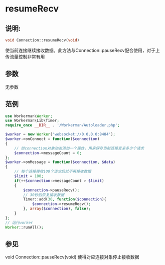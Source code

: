 # resumeRecv
## 说明:
```php
void Connection::resumeRecv(void)
```

使当前连接继续接收数据。此方法与Connection::pauseRecv配合使用，对于上传流量控制非常有用

## 参数

无参数


## 范例

```php
use Workerman\Worker;
use Workerman\Lib\Timer;
require_once __DIR__ . '/Workerman/Autoloader.php';

$worker = new Worker('websocket://0.0.0.0:8484');
$worker->onConnect = function($connection)
{
    // 给connection对象动态添加一个属性，用来保存当前连接发来多少个请求
    $connection->messageCount = 0;
};
$worker->onMessage = function($connection, $data)
{
    // 每个连接接收100个请求后就不再接收数据
    $limit = 100;
    if(++$connection->messageCount > $limit)
    {
        $connection->pauseRecv();
        // 30秒后恢复接收数据
        Timer::add(30, function($connection){
            $connection->resumeRecv();
        }, array($connection), false);
    }
};
// 运行worker
Worker::runAll();
```

## 参见
void Connection::pauseRecv(void) 使得对应连接对象停止接收数据
